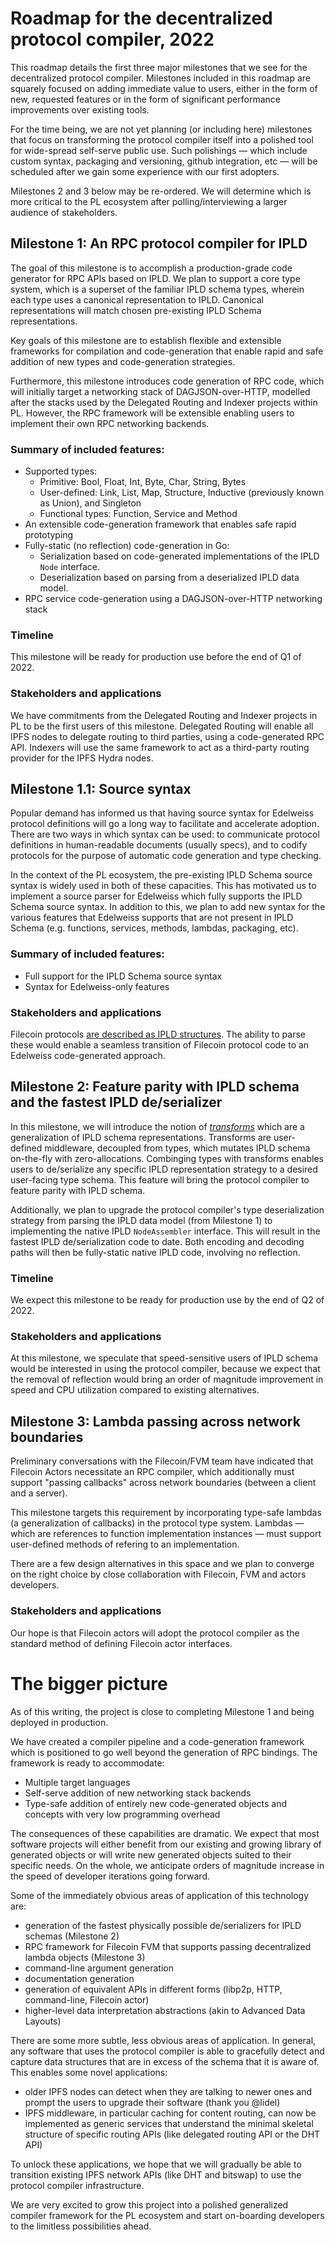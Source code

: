 # Roadmap for the decentralized protocol compiler, 2022

This roadmap details the first three major milestones that we see for the decentralized protocol compiler. Milestones included in this roadmap are squarely focused on adding immediate value to users, either in the form of new, requested features or in the form of significant performance improvements over existing tools.

For the time being, we are not yet planning (or including here) milestones that focus on transforming the protocol compiler itself into a polished tool for wide-spread self-serve public use. Such polishings — which include custom syntax, packaging and versioning, github integration, etc — will be scheduled after we gain some experience with our first adopters.

Milestones 2 and 3 below may be re-ordered. We will determine which is more critical to the PL ecosystem after polling/interviewing a larger audience of stakeholders.

## Milestone 1: An RPC protocol compiler for IPLD

The goal of this milestone is to accomplish a production-grade code generator for RPC APIs based on IPLD. We plan to support a core type system, which is a superset of the familiar IPLD schema types, wherein each type uses a canonical representation to IPLD. Canonical representations will match chosen pre-existing IPLD Schema representations.

Key goals of this milestone are to establish flexible and extensible frameworks for compilation and code-generation that enable rapid and safe addition of new types and code-generation strategies.

Furthermore, this milestone introduces code generation of RPC code, which will initially target a networking stack of DAGJSON-over-HTTP, modelled after the stacks used by the Delegated Routing and Indexer projects within PL. However, the RPC framework will be extensible enabling users to implement their own RPC networking backends.

### Summary of included features:

- Supported types:
  - Primitive: Bool, Float, Int, Byte, Char, String, Bytes
  - User-defined: Link, List, Map, Structure, Inductive (previously known as Union), and Singleton
  - Functional types: Function, Service and Method
- An extensible code-generation framework that enables safe rapid prototyping
- Fully-static (no reflection) code-generation in Go:
  - Serialization based on code-generated implementations of the IPLD `Node` interface.
  - Deserialization based on parsing from a deserialized IPLD data model.
- RPC service code-generation using a DAGJSON-over-HTTP networking stack

### Timeline

This milestone will be ready for production use before the end of Q1 of 2022.

### Stakeholders and applications

We have commitments from the Delegated Routing and Indexer projects in PL to be the first users of this milestone. Delegated Routing will enable all IPFS nodes to delegate routing to third parties, using a code-generated RPC API. Indexers will use the same framework to act as a third-party routing provider for the IPFS Hydra nodes.

## Milestone 1.1: Source syntax

Popular demand has informed us that having source syntax for Edelweiss protocol definitions will go a long way to facilitate and accelerate adoption. There are two ways in which syntax can be used: to communicate protocol definitions in human-readable documents (usually specs), and to codify protocols for the purpose of automatic code generation and type checking.

In the context of the PL ecosystem, the pre-existing IPLD Schema source syntax is widely used in both of these capacities. This has motivated us to implement a source parser for Edelweiss which fully supports the IPLD Schema source syntax. In addition to this, we plan to add new syntax for the various features that Edelweiss supports that are not present in IPLD Schema (e.g. functions, services, methods, lambdas, packaging, etc).

### Summary of included features:

- Full support for the IPLD Schema source syntax
- Syntax for Edelweiss-only features

### Stakeholders and applications

Filecoin protocols [are described as IPLD structures](https://github.com/ipld/ipld/tree/master/_legacy/specs/data-structures/filecoin). The ability to parse these would enable a seamless transition of Filecoin protocol code to an Edelweiss code-generated approach.

## Milestone 2: Feature parity with IPLD schema and the fastest IPLD de/serializer

In this milestone, we will introduce the notion of [_transforms_](transforms.md) which are a generalization of IPLD schema representations. Transforms are user-defined middleware, decoupled from types, which mutates IPLD schema on-the-fly with zero-allocations. Combinging types with transforms enables users to de/serialize any specific IPLD representation strategy to a desired user-facing type schema. This feature will bring the protocol compiler to feature parity with IPLD schema.

Additionally, we plan to upgrade the protocol compiler's type deserialization strategy from parsing the IPLD data model (from Milestone 1) to implementing the native IPLD `NodeAssembler` interface. This will result in the fastest IPLD de/serialization code to date. Both encoding and decoding paths will then be fully-static native IPLD code, involving no reflection.

### Timeline

We expect this milestone to be ready for production use by the end of Q2 of 2022.

### Stakeholders and applications

At this milestone, we speculate that speed-sensitive users of IPLD schema would be interested in using the protocol compiler, because we expect that the removal of reflection would bring an order of magnitude improvement in speed and CPU utilization compared to existing alternatives.

## Milestone 3: Lambda passing across network boundaries

Preliminary conversations with the Filecoin/FVM team have indicated that Filecoin Actors necessitate an RPC compiler, which additionally must support "passing callbacks" across network boundaries (between a client and a server).

This milestone targets this requirement by incorporating type-safe lambdas (a generalization of callbacks) in the protocol type system. Lambdas — which are references to function implementation instances — must support user-defined methods of refering to an implementation.

There are a few design alternatives in this space and we plan to converge on the right choice by close collaboration with Filecoin, FVM and actors developers.

### Stakeholders and applications

Our hope is that Filecoin actors will adopt the protocol compiler as the standard method of defining Filecoin actor interfaces.

# The bigger picture

As of this writing, the project is close to completing Milestone 1 and being deployed in production.

We have created a compiler pipeline and a code-generation framework which is positioned to go well beyond the generation of RPC bindings. The framework is ready to accommodate:

- Multiple target languages
- Self-serve addition of new networking stack backends
- Type-safe addition of entirely new code-generated objects and concepts with very low programming overhead

The consequences of these capabilities are dramatic. We expect that most software projects will either benefit from our existing and growing library of generated objects or will write new generated objects suited to their specific needs. On the whole, we anticipate orders of magnitude increase in the speed of  developer iterations going forward.

Some of the immediately obvious areas of application of this technology are:

- generation of the fastest physically possible de/serializers for IPLD schemas (Milestone 2)
- RPC framework for Filecoin FVM that supports passing decentralized lambda objects (Milestone 3)
- command-line argument generation
- documentation generation
- generation of equivalent APIs in different forms (libp2p, HTTP, command-line, Filecoin actor)
- higher-level data interpretation abstractions (akin to Advanced Data Layouts)

There are some more subtle, less obvious areas of application. In general, any software that uses the protocol compiler is able to gracefully detect and capture data structures that are in excess of the schema that it is aware of. This enables some novel applications:

- older IPFS nodes can detect when they are talking to newer ones and prompt the users to upgrade their software (thank you @lidel)
- IPFS middleware, in particular caching for content routing, can now be implemented as generic services that understand the minimal skeletal structure of specific routing APIs (like delegated routing API or the DHT API)

To unlock these applications, we hope that we will gradually be able to transition existing IPFS network APIs (like DHT and bitswap) to use the protocol compiler infrastructure.

We are very excited to grow this project into a polished generalized compiler framework for the PL ecosystem and start on-boarding developers to the limitless possibilities ahead.
